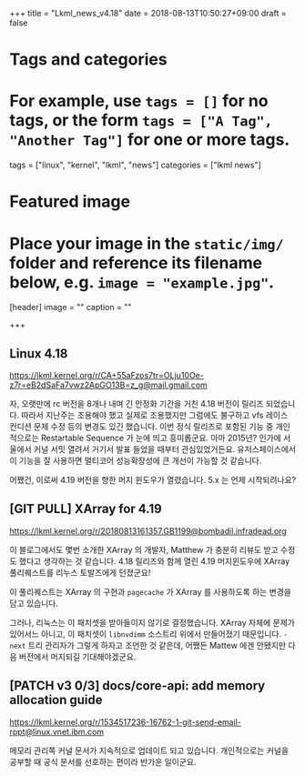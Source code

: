 +++
title = "Lkml_news_v4.18"
date = 2018-08-13T10:50:27+09:00
draft = false

# Tags and categories
# For example, use `tags = []` for no tags, or the form `tags = ["A Tag", "Another Tag"]` for one or more tags.
tags = ["linux", "kernel", "lkml", "news"]
categories = ["lkml news"]

# Featured image
# Place your image in the `static/img/` folder and reference its filename below, e.g. `image = "example.jpg"`.
[header]
image = ""
caption = ""

+++

Linux 4.18
----------

https://lkml.kernel.org/r/CA+55aFzos7tr=OLju10Oe-z7r=eB2dSaFa7vwz2ApGO13B=z_g@mail.gmail.com

자, 오랫만에 rc 버전을 8개나 내며 긴 안정화 기간을 거친 4.18 버전이 릴리즈
되었습니다.  따라서 지난주는 조용해야 했고 실제로 조용했지만 그럼에도 불구하고
vfs 레이스 컨디션 문제 수정 등의 변경도 있긴 했습니다.  이번 정식 릴리즈로
포함된 기능 중 개인적으로는 Restartable Sequence 가 눈에 띄고 흥미롭군요.  아마
2015년? 인가에 서울에서 커널 서밋 열려서 거기서 발표 들었을 때부터
관심있었거든요.  유저스페이스에서 이 기능을 잘 사용하면 멀티코어 성능확장성에
큰 개선이 가능할 것 같습니다.

어쨌건, 이로써 4.19 버전을 향한 머지 윈도우가 열렸습니다.  5.x 는 언제
시작되려나요?


[GIT PULL] XArray for 4.19
--------------------------

https://lkml.kernel.org/r/20180813161357.GB1199@bombadil.infradead.org

이 블로그에서도 몇번 소개한 XArray 의 개발자, Matthew 가 충분히 리뷰도 받고
수정도 했다고 생각하는 것 같습니다.  4.18 릴리즈와 함께 열린 4.19 머지윈도우에
XArray 풀리퀘스트를 리누스 토발즈에게 던졌군요!

이 풀리퀘스트는 XArray 의 구현과 `pagecache` 가 XArray 를 사용하도록 하는
변경을 담고 있습니다.

그러나, 리눅스는 이 패치셋을 받아들이지 않기로 결정했습니다.  XArray 자체에
문제가 있어서느 아니고, 이 패치셋이 `libnvdimm` 소스트리 위에서 만들어졌기
때문입니다.  `-next` 트리 관리자가 그렇게 하자고 조언한 것 같은데, 어쨌든
Mattew 에겐 안됐지만 다음 버전에서 머지되길 기대해야겠군요.


[PATCH v3 0/3] docs/core-api: add memory allocation guide
---------------------------------------------------------

https://lkml.kernel.org/r/1534517236-16762-1-git-send-email-rppt@linux.vnet.ibm.com

메모리 관리쪽 커널 문서가 지속적으로 업데이트 되고 있습니다.  개인적으로는
커널을 공부할 때 공식 문서를 선호하는 편이라 반가운 일이군요.
